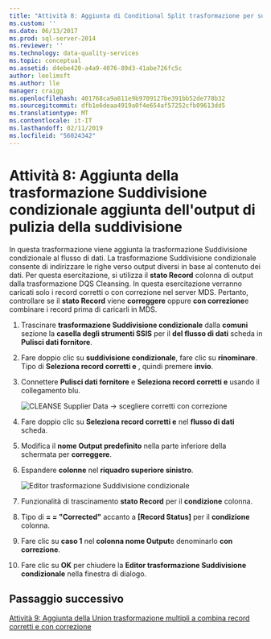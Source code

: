 ```yaml
---
title: "Attività 8: Aggiunta di Conditional Split trasformazione per suddividere l'Output di pulizia | Microsoft Docs"
ms.custom: ''
ms.date: 06/13/2017
ms.prod: sql-server-2014
ms.reviewer: ''
ms.technology: data-quality-services
ms.topic: conceptual
ms.assetid: d4ebe420-a4a9-4076-89d3-41abe726fc5c
author: leolimsft
ms.author: lle
manager: craigg
ms.openlocfilehash: 401768ca9a811e9b9709127be391bb52de778b32
ms.sourcegitcommit: dfb1e6deaa4919a0f4e654af57252cfb09613dd5
ms.translationtype: MT
ms.contentlocale: it-IT
ms.lasthandoff: 02/11/2019
ms.locfileid: "56024342"
---
```

# <a name="task-8-adding-conditional-split-transform-to-split-cleansing-output"></a>Attività 8: Aggiunta della trasformazione Suddivisione condizionale aggiunta dell'output di pulizia della suddivisione
  In questa trasformazione viene aggiunta la trasformazione Suddivisione condizionale al flusso di dati. La trasformazione Suddivisione condizionale consente di indirizzare le righe verso output diversi in base al contenuto dei dati. Per questa esercitazione, si utilizza il **stato Record** colonna di output dalla trasformazione DQS Cleansing. In questa esercitazione verranno caricati solo i record corretti o con correzione nel server MDS. Pertanto, controllare se il **stato Record** viene **correggere** oppure **con correzione**e combinare i record prima di caricarli in MDS.  
  
1.  Trascinare **trasformazione Suddivisione condizionale** dalla **comuni** sezione la **casella degli strumenti SSIS** per il **del flusso di dati** scheda in **Pulisci dati fornitore**.  
  
2.  Fare doppio clic su **suddivisione condizionale**, fare clic su **rinominare**. Tipo di **Seleziona record corretti e** , quindi premere **invio**.  
  
3.  Connettere **Pulisci dati fornitore** e **Seleziona record corretti e** usando il collegamento blu.  
  
     ![CLEANSE Supplier Data -> scegliere corretti con correzione](../../2014/tutorials/media/et-addingcsttosplitcleansingoutput-01.jpg "Cleanse Supplier Data -> scegliere corretti con correzione")  
  
4.  Fare doppio clic su **Seleziona record corretti e** nel **flusso di dati** scheda.  
  
5.  Modifica il **nome Output predefinito** nella parte inferiore della schermata per **correggere**.  
  
6.  Espandere **colonne** nel **riquadro superiore sinistro**.  
  
     ![Editor trasformazione Suddivisione condizionale](../../2014/tutorials/media/et-addingcsttosplitcleansingoutput-02.jpg "Editor trasformazione Suddivisione condizionale")  
  
7.  Funzionalità di trascinamento **stato Record** per il **condizione** colonna.  
  
8.  Tipo di **= = "Corrected"** accanto a **[Record Status]** per il **condizione** colonna.  
  
9. Fare clic su **caso 1** nel **colonna nome Output**e denominarlo **con correzione**.  
  
10. Fare clic su **OK** per chiudere la **Editor trasformazione Suddivisione condizionale** nella finestra di dialogo.  
  
## <a name="next-step"></a>Passaggio successivo  
 [Attività 9: Aggiunta della Union trasformazione multipli a combina record corretti e con correzione](../../2014/tutorials/task-9-adding-union-all-transform-to-combine-correct-and-corrected-records.md)  
  
  
